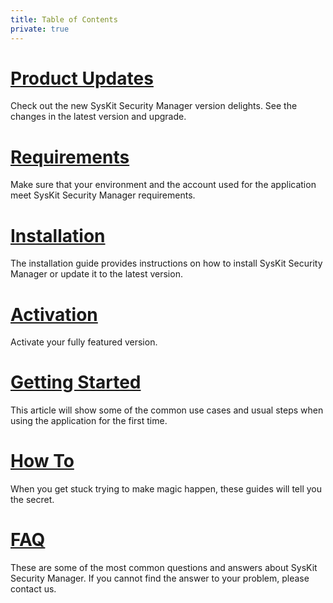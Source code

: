```yaml
---
title: Table of Contents
private: true
---
```


# [Product Updates](product-updates.md)
Check out the new SysKit Security Manager version delights. See the changes in the latest version and upgrade. 
# [Requirements](requirements.md)
Make sure that your environment and the account used for the application meet SysKit Security Manager requirements.
# [Installation](installation.md)
The installation guide provides instructions on how to install SysKit Security Manager or update it to the latest version.
# [Activation](activation.md)
Activate your fully featured version.
# [Getting Started](getting-started.md)
This article will show some of the common use cases and usual steps when using the application for the first time.
# [How To](how-to.md)
When you get stuck trying to make magic happen, these guides will tell you the secret. 
# [FAQ](faq.md)
These are some of the most common questions and answers about SysKit Security Manager. If you cannot find the answer to your problem, please contact us.
